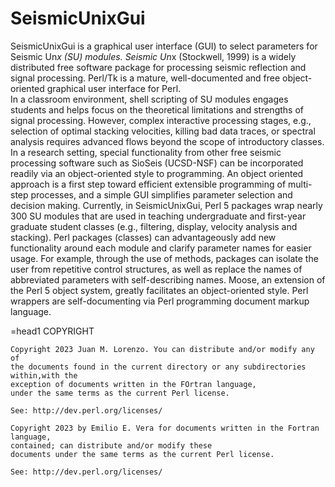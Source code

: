 # SeismicUnixGui
SeismicUnixGui is a graphical user interface (GUI) to select parameters for Seismic Un*x (SU) modules. 
Seismic Un*x (Stockwell, 1999) is a widely distributed free software package for processing seismic reflection
and signal processing.  Perl/Tk is a mature, well-documented and free object-oriented graphical user interface for Perl.  
In a classroom environment, shell scripting of SU modules engages students and helps focus on the theoretical limitations
and strengths of signal processing.  However, complex interactive processing stages, e.g., selection of optimal 
stacking velocities, killing bad data traces, or spectral analysis requires advanced flows beyond the scope of 
introductory classes.  In a research setting, special functionality from other free seismic processing software 
such as SioSeis (UCSD-NSF) can be incorporated readily via an object-oriented style to programming.
An object oriented approach is a first step toward efficient extensible programming of multi-step processes, 
and a simple GUI simplifies parameter selection and decision making.  Currently, in SeismicUnixGui, Perl 5 packages 
wrap nearly 300 SU modules that are used in teaching undergraduate and first-year graduate student 
classes (e.g., filtering, display, velocity analysis and stacking).  Perl packages (classes) can advantageously
add new functionality around each module and clarify parameter names for easier usage.  For example, through 
the use of methods, packages can isolate the user from repetitive control structures, as well as replace the 
names of abbreviated parameters with self-describing names.  Moose, an extension of the Perl 5 object system, 
greatly facilitates an object-oriented style.  Perl wrappers are self-documenting via Perl programming document 
markup language.

=head1 COPYRIGHT

    Copyright 2023 Juan M. Lorenzo. You can distribute and/or modify any of 
    the documents found in the current directory or any subdirectories within,with the
    exception of documents written in the FOrtran language,
    under the same terms as the current Perl license.
    
    See: http://dev.perl.org/licenses/
    
    Copyright 2023 by Emilio E. Vera for documents written in the Fortran language,
    contained; can distribute and/or modify these
    documents under the same terms as the current Perl license.
    
    See: http://dev.perl.org/licenses/
